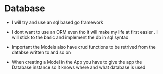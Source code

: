 # Database

- I will try and use an sql based go framework
- I dont want to use an ORM even tho it will make my life at first easier . I will stick to the basic and implement
  the db in sql syntax

- Important the Models also have crud functions to be retrived from the databse written to and so on

- When creating a Model in the App you have to give the app the Database instance so it knows
  where and what database is used
